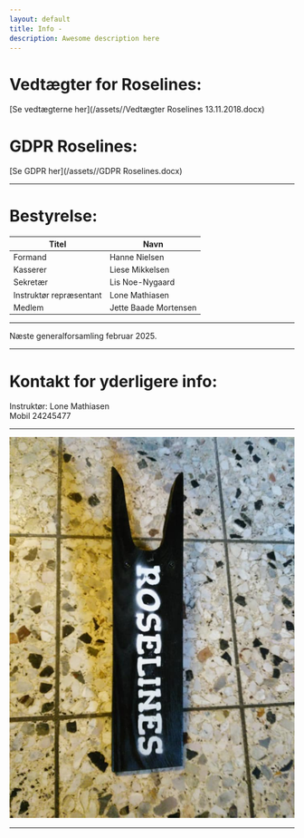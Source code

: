 ```yaml
---
layout: default
title: Info -
description: Awesome description here
---
```


# Vedtægter for Roselines:


[Se vedtægterne her](/assets//Vedtægter Roselines 13.11.2018.docx)




# GDPR Roselines:


[Se GDPR her](/assets//GDPR Roselines.docx)






---



# **Bestyrelse:**

Titel  |  Navn
---  |  ---
Formand  |  Hanne Nielsen
Kasserer  |  Liese Mikkelsen
Sekretær  |  Lis Noe-Nygaard
Instruktør repræsentant  |  Lone Mathiasen
Medlem  |  Jette Baade Mortensen

---

Næste generalforsamling februar 2025.


---


# Kontakt for yderligere info: 

Instruktør: Lone Mathiasen  
Mobil 24245477

---


![Støvleknægt](/assets/Støvleknægt.jpg)


---
